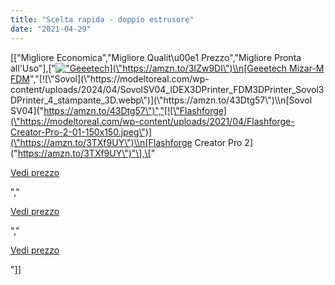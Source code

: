 ```yaml
---
title: "Scelta rapida - doppio estrusore"
date: "2021-04-29"
---
```


\[\["Migliore Economica","Migliore Qualit\\u00e1 Prezzo","Migliore Pronta all'Uso"\],\["[![\"Geeetech](\"https://modeltoreal.com/wp-content/uploads/2024/04/Geeetech-Mizar-M-stampante-3D-3D-printer.png\")](\"https://amzn.to/3IZw9DI\")\\n[Geeetech Mizar-M FDM](\"https://amzn.to/3IZw9DI\")","[![\"Sovol](\"https://modeltoreal.com/wp-content/uploads/2024/04/SovolSV04_IDEX3DPrinter_FDM3DPrinter_Sovol3DPrinter_4_stampante_3D.webp\")](\"https://amzn.to/43Dtg57\")\\n[Sovol SV04](\"https://amzn.to/43Dtg57\")","[![\"Flashforge](\"https://modeltoreal.com/wp-content/uploads/2021/04/Flashforge-Creator-Pro-2-01-150x150.jpeg\")](\"https://amzn.to/3TXf9UY\")\\n[Flashforge Creator Pro 2](\"https://amzn.to/3TXf9UY\")"\],\["

[Vedi prezzo](\"https://amzn.to/3IZw9DI\")

","

[Vedi prezzo](\"https://amzn.to/43Dtg57\")

","

[Vedi prezzo](\"https://amzn.to/3TXf9UY\")

"\]\]
